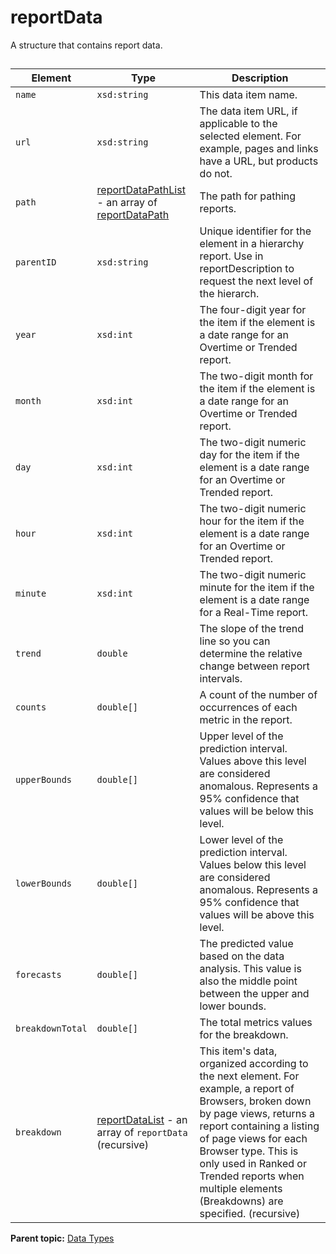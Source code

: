 # reportData

A structure that contains report data.



##  

|Element|Type|Description|
|-------|----|-----------|
| ` name ` | `xsd:string` | This data item name. |
| ` url ` | `xsd:string` | The data item URL, if applicable to the selected element. For example, pages and links have a URL, but products do not. |
|`path` |[reportDataPathList](r_reportDataPathList.md#) - an array of [reportDataPath](r_reportDataPath.md#) | The path for pathing reports. |
| ` parentID ` | `xsd:string` | Unique identifier for the element in a hierarchy report. Use in reportDescription to request the next level of the hierarch. |
| ` year ` | `xsd:int` | The four-digit year for the item if the element is a date range for an Overtime or Trended report. |
| ` month ` | `xsd:int` | The two-digit month for the item if the element is a date range for an Overtime or Trended report. |
| ` day ` | `xsd:int` | The two-digit numeric day for the item if the element is a date range for an Overtime or Trended report. |
| ` hour ` | `xsd:int` | The two-digit numeric hour for the item if the element is a date range for an Overtime or Trended report. |
| ` minute ` | `xsd:int` | The two-digit numeric minute for the item if the element is a date range for a Real-Time report. |
|`trend` |`double` | The slope of the trend line so you can determine the relative change between report intervals. |
| ` counts ` | `double[]` | A count of the number of occurrences of each metric in the report. |
| ` upperBounds ` | `double[]` | Upper level of the prediction interval. Values above this level are considered anomalous. Represents a 95% confidence that values will be below this level. |
| ` lowerBounds ` | `double[]` | Lower level of the prediction interval. Values below this level are considered anomalous. Represents a 95% confidence that values will be above this level. |
| ` forecasts ` | `double[]` | The predicted value based on the data analysis. This value is also the middle point between the upper and lower bounds. |
| ` breakdownTotal ` | `double[]` | The total metrics values for the breakdown. |
| ` breakdown ` | [reportDataList](r_reportDataList.md#) - an array of `reportData` \(recursive\)| This item's data, organized according to the next element. For example, a report of Browsers, broken down by page views, returns a report containing a listing of page views for each Browser type. This is only used in Ranked or Trended reports when multiple elements \(Breakdowns\) are specified. \(recursive\) |

**Parent topic:** [Data Types](../data_types/datatypes.md)

